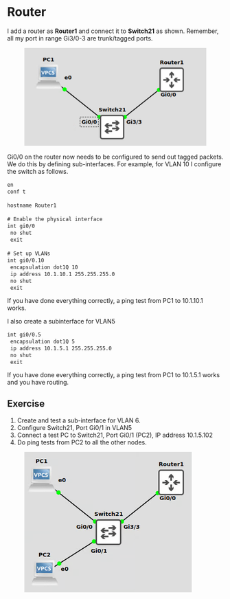 # Router

I add a router as **Router1** and connect it to **Switch21** as shown. Remember, all my port in range Gi3/0-3 are trunk/tagged ports.

<figure><img src="../../.gitbook/assets/image (11) (1).png" alt=""><figcaption></figcaption></figure>

Gi0/0 on the router now needs to be configured to send out tagged packets. We do this by defining sub-interfaces. For example, for VLAN 10 I configure the switch as follows.

```
en
conf t

hostname Router1

# Enable the physical interface
int gi0/0
 no shut
 exit

# Set up VLANs
int gi0/0.10
 encapsulation dot1Q 10 
 ip address 10.1.10.1 255.255.255.0
 no shut
 exit

```

If you have done everything correctly, a ping test from PC1 to 10.1.10.1 works.

I also create a subinterface for VLAN5

```
int gi0/0.5
 encapsulation dot1Q 5
 ip address 10.1.5.1 255.255.255.0
 no shut
 exit
```

If you have done everything correctly, a ping test from PC1 to 10.1.5.1 works and you have routing.

## Exercise

1. Create and test a sub-interface for VLAN 6.
2. Configure Switch21, Port Gi0/1 in VLAN5
3. Connect a test PC to Switch21, Port Gi0/1 (PC2), IP address 10.1.5.102
4. Do ping tests from PC2 to all the other nodes.

<figure><img src="../../.gitbook/assets/image (1) (1) (1).png" alt=""><figcaption></figcaption></figure>
